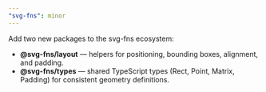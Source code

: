 ```yaml
---
"svg-fns": minor
---
```


Add two new packages to the svg-fns ecosystem:

- **@svg-fns/layout** — helpers for positioning, bounding boxes, alignment, and padding.
- **@svg-fns/types** — shared TypeScript types (Rect, Point, Matrix, Padding) for consistent geometry definitions.

